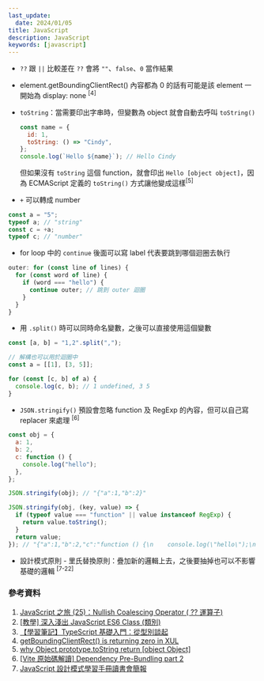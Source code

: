 ```yaml
---
last_update:
  date: 2024/01/05
title: JavaScript
description: JavaScript
keywords: [javascript]
---
```


- `??` 跟 `||` 比較差在 `??` 會將 `""`、`false`、`0` 當作結果
- element.getBoundingClientRect() 內容都為 0 的話有可能是該 element 一開始為 display: none <sup>[4]</sup>
- `toString`：當需要印出字串時，但變數為 object 就會自動去呼叫 `toString()`

  ```javascript
  const name = {
    id: 1,
    toString: () => "Cindy",
  };
  console.log(`Hello ${name}`); // Hello Cindy
  ```

  但如果沒有 `toString` 這個 function，就會印出 `Hello [object object]`，因為 ECMAScript 定義的 `toString()` 方式讓他變成這樣<sup>[5]</sup>

- `+` 可以轉成 number

```javascript
const a = "5";
typeof a; // "string"
const c = +a;
typeof c; // "number"
```

- for loop 中的 `continue` 後面可以寫 label 代表要跳到哪個迴圈去執行

```javascript
outer: for (const line of lines) {
  for (const word of line) {
    if (word === "hello") {
      continue outer; // 跳到 outer 迴圈
    }
  }
}
```

- 用 `.split()` 時可以同時命名變數，之後可以直接使用這個變數

```javascript
const [a, b] = "1,2".split(",");

// 解構也可以用於迴圈中
const a = [[1], [3, 5]];

for (const [c, b] of a) {
  console.log(c, b); // 1 undefined, 3 5
}
```

- `JSON.stringify()` 預設會忽略 function 及 RegExp 的內容，但可以自己寫 replacer 來處理 <sup>[6]</sup>

```javascript
const obj = {
  a: 1,
  b: 2,
  c: function () {
    console.log("hello");
  },
};

JSON.stringify(obj); // "{"a":1,"b":2}"

JSON.stringify(obj, (key, value) => {
  if (typeof value === "function" || value instanceof RegExp) {
    return value.toString();
  }
  return value;
}); // "{"a":1,"b":2,"c":"function () {\n    console.log(\"hello\");\n  }"}"
```

- 設計模式原則 - 里氏替換原則：疊加新的邏輯上去，之後要抽掉也可以不影響基礎的邏輯 <sup>[7-22]</sup>

### 參考資料

1. [JavaScript 之旅 (25)：Nullish Coalescing Operator ( ?? 運算子)](https://ithelp.ithome.com.tw/articles/10251710)
2. [[教學] 深入淺出 JavaScript ES6 Class (類別)](https://shubo.io/javascript-class/)
3. [【學習筆記】TypeScript 基礎入門：從型別談起](https://hackmd.io/@Heidi-Liu/typescript#%E5%88%97%E8%88%89%E5%9E%8B%E5%88%A5-enum)
4. [getBoundingClientRect() is returning zero in XUL](https://stackoverflow.com/questions/4576295/getboundingclientrect-is-returning-zero-in-xul)
5. [why Object.prototype.toString return [object Object]](https://stackoverflow.com/questions/27731303/why-object-prototype-tostring-return-object-object)
6. [[Vite 原始碼解讀] Dependency Pre-Bundling part 2](https://ithelp.ithome.com.tw/articles/10326348)
7. [JavaScript 設計模式學習手冊讀書會簡報](https://kuro.tw/slides/js-design-pattern-00)
